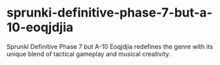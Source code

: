 # sprunki-definitive-phase-7-but-a-10-eoqjdjia
Sprunki Definitive Phase 7 but A-10 Eoqjdjia redefines the genre with its unique blend of tactical gameplay and musical creativity. 
